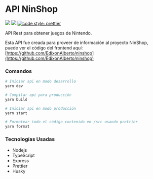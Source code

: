 # API NinShop

[![](https://img.shields.io/badge/author-Edixon_Piña-yellow?style=for-the-badge)](https://github.com/EdixonAlberto/)
[![](https://img.shields.io/badge/types-TypeScript-blue?style=for-the-badge)](https://github.com/microsoft/TypeScript)
[![code style: prettier](https://img.shields.io/badge/code_style-prettier-ff69b4.svg?style=for-the-badge)](https://github.com/prettier/prettier)

API Rest para obtener juegos de Nintendo.

Esta API fue creada para proveer de información al proyecto NinShop, puede ver el código del frontend aquí: [https://github.com/EdixonAlberto/ninshop](https://github.com/EdixonAlberto/ninshop)

### Comandos
```sh
# Iniciar api en modo desarrollo
yarn dev

# Compilar api para producción
yarn build

# Iniciar api en modo producción
yarn start

# Formatear todo el código contenido en /src usando prettier
yarn format
```

### Tecnologías Usadas

- Nodejs
- TypeScript
- Express
- Prettier
- Husky
